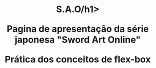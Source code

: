 <h1 align="center">S.A.O/h1>
<p align="center">Pagina de apresentação da série japonesa "Sword Art Online"</p>
<p align="center">Prática dos conceitos de flex-box</p>
